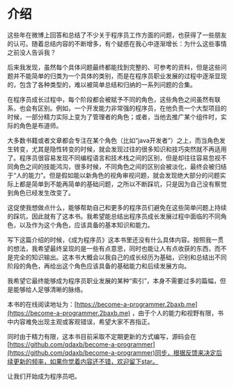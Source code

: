 # 介绍

这些年在微博上回答和总结了不少关于程序员工作方面的问题，也获得了一些朋友的认可。随着总结内容的不断增多，有个疑惑在我心中逐渐增长：为什么这些事情之前没人告诉我？

后来我发现，虽然每个具体问题最终都能找到完整的、可参考的资料，但是这些问题并不能简单的归类为一个具体的类别，而是在程序员职业发展的过程中逐渐显现的，包含了各种类型的，难以被简单总结和归纳的一系列问题的合集。

在程序员成长过程中，每个阶段都会被赋予不同的角色，这些角色之间虽然有联系，也会有区别。例如，一个开发能力非常强的程序员，在他负责一个大型项目的时候，一部分精力实际上变为了管理者的角色；或者，当他去推广某个组件时，实际的角色是布道师。

大多数书籍或者文章都会专注在某个角色（比如“java开发者”）之上，而当角色发生转变，尤其是隐性转变的时候，就会发现过往的很多知识和技巧突然就不再适用了。程序员很容易发现不同编程语言和技术栈之间的区别，但是却往往容易忽视不同角色之间的技能鸿沟，很多时候，不同角色之间的区别会被淡化，最终会被归结于“人的能力”。但是假如能以新角色的视角审视问题，就会发现绝大部分的问题实际上都是简单到不能再简单的基础问题，之所以不断踩坑，只是因为自己没有察觉到角色已经发生改变了。

这促使我想做点什么，能够帮助自己和更多的程序员们避免在这些简单问题上持续的踩坑，因此就有了这本书。我希望能总结出程序员成长发展过程中面临的不同角色，以及作为这个角色，应该具备的基本知识和能力。

写下这篇介绍的时候，《成为程序员》这本书里还没有什么具体内容。按照我一贯的想法，我希望最终呈现的是一些有点意思，同时也能让人有点收获的东西，而不是完全的知识输出。这本书大概会以我自己的成长经历为基础，识别和总结出不同阶段的角色，再给出这个角色应该具备的基础能力和后续发展方向。

我希望它最终能够成为程序员职业发展的某种“索引”，本身不需要过多的篇幅，但是能够给人足够清晰的脉络。

本书的在线阅读地址为：[https://become-a-programmer.2baxb.me](https://become-a-programmer.2baxb.me) ，由于个人的能力和视野有限，书中内容难免出现主观或客观错误，希望大家不吝指正。

同时由于精力有限，这本书目前采取不定期更新的方式编写，源码会在[https://github.com/qdaxb/become-a-programmer](https://github.com/qdaxb/become-a-programmer)同步，根据反馈来决定后续更新的频率，如果你觉着内容还不错，欢迎留下star。

让我们开始成为程序员吧。
